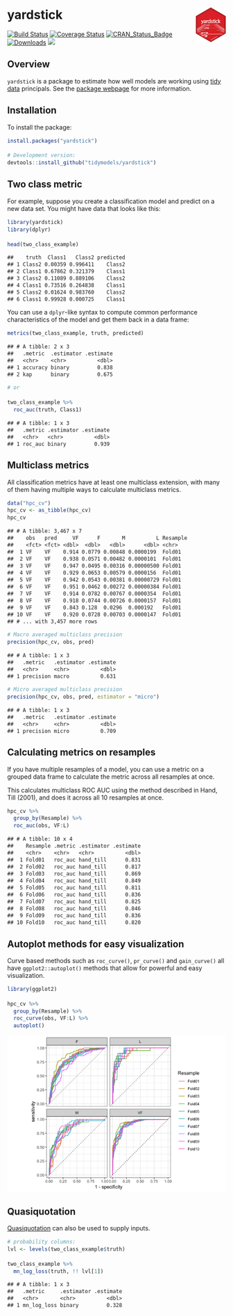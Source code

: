 
# yardstick <img src="man/figures/yardstick_hex.png" align="right" height = "80px"/>

[![Build
Status](https://travis-ci.org/tidymodels/yardstick.svg?branch=master)](https://travis-ci.org/tidymodels/yardstick)
[![Coverage
Status](https://img.shields.io/codecov/c/github/tidymodels/yardstick/master.svg)](https://codecov.io/github/tidymodels/yardstick?branch=master)
[![CRAN\_Status\_Badge](http://www.r-pkg.org/badges/version/yardstick)](http://cran.rstudio.com/package=yardstick)
[![Downloads](http://cranlogs.r-pkg.org/badges/yardstick)](http://cran.rstudio.com/package=yardstick)
![](https://img.shields.io/badge/lifecycle-maturing-blue.svg)

## Overview

`yardstick` is a package to estimate how well models are working using
[tidy data](https://www.jstatsoft.org/article/view/v059i10) principals.
See the [package webpage](https://tidymodels.github.io/yardstick/) for
more information.

## Installation

To install the package:

``` r
install.packages("yardstick")

# Development version:
devtools::install_github("tidymodels/yardstick")
```

## Two class metric

For example, suppose you create a classification model and predict on a
new data set. You might have data that looks like this:

``` r
library(yardstick)
library(dplyr)

head(two_class_example)
```

    ##    truth  Class1   Class2 predicted
    ## 1 Class2 0.00359 0.996411    Class2
    ## 2 Class1 0.67862 0.321379    Class1
    ## 3 Class2 0.11089 0.889106    Class2
    ## 4 Class1 0.73516 0.264838    Class1
    ## 5 Class2 0.01624 0.983760    Class2
    ## 6 Class1 0.99928 0.000725    Class1

You can use a `dplyr`-like syntax to compute common performance
characteristics of the model and get them back in a data frame:

``` r
metrics(two_class_example, truth, predicted)
```

    ## # A tibble: 2 x 3
    ##   .metric  .estimator .estimate
    ##   <chr>    <chr>          <dbl>
    ## 1 accuracy binary         0.838
    ## 2 kap      binary         0.675

``` r
# or 

two_class_example %>% 
  roc_auc(truth, Class1)
```

    ## # A tibble: 1 x 3
    ##   .metric .estimator .estimate
    ##   <chr>   <chr>          <dbl>
    ## 1 roc_auc binary         0.939

## Multiclass metrics

All classification metrics have at least one multiclass extension, with
many of them having multiple ways to calculate multiclass metrics.

``` r
data("hpc_cv")
hpc_cv <- as_tibble(hpc_cv)
hpc_cv
```

    ## # A tibble: 3,467 x 7
    ##    obs   pred     VF      F       M          L Resample
    ##    <fct> <fct> <dbl>  <dbl>   <dbl>      <dbl> <chr>   
    ##  1 VF    VF    0.914 0.0779 0.00848 0.0000199  Fold01  
    ##  2 VF    VF    0.938 0.0571 0.00482 0.0000101  Fold01  
    ##  3 VF    VF    0.947 0.0495 0.00316 0.00000500 Fold01  
    ##  4 VF    VF    0.929 0.0653 0.00579 0.0000156  Fold01  
    ##  5 VF    VF    0.942 0.0543 0.00381 0.00000729 Fold01  
    ##  6 VF    VF    0.951 0.0462 0.00272 0.00000384 Fold01  
    ##  7 VF    VF    0.914 0.0782 0.00767 0.0000354  Fold01  
    ##  8 VF    VF    0.918 0.0744 0.00726 0.0000157  Fold01  
    ##  9 VF    VF    0.843 0.128  0.0296  0.000192   Fold01  
    ## 10 VF    VF    0.920 0.0728 0.00703 0.0000147  Fold01  
    ## # ... with 3,457 more rows

``` r
# Macro averaged multiclass precision
precision(hpc_cv, obs, pred)
```

    ## # A tibble: 1 x 3
    ##   .metric   .estimator .estimate
    ##   <chr>     <chr>          <dbl>
    ## 1 precision macro          0.631

``` r
# Micro averaged multiclass precision
precision(hpc_cv, obs, pred, estimator = "micro")
```

    ## # A tibble: 1 x 3
    ##   .metric   .estimator .estimate
    ##   <chr>     <chr>          <dbl>
    ## 1 precision micro          0.709

## Calculating metrics on resamples

If you have multiple resamples of a model, you can use a metric on a
grouped data frame to calculate the metric across all resamples at once.

This calculates multiclass ROC AUC using the method described in Hand,
Till (2001), and does it across all 10 resamples at once.

``` r
hpc_cv %>%
  group_by(Resample) %>%
  roc_auc(obs, VF:L)
```

    ## # A tibble: 10 x 4
    ##    Resample .metric .estimator .estimate
    ##    <chr>    <chr>   <chr>          <dbl>
    ##  1 Fold01   roc_auc hand_till      0.831
    ##  2 Fold02   roc_auc hand_till      0.817
    ##  3 Fold03   roc_auc hand_till      0.869
    ##  4 Fold04   roc_auc hand_till      0.849
    ##  5 Fold05   roc_auc hand_till      0.811
    ##  6 Fold06   roc_auc hand_till      0.836
    ##  7 Fold07   roc_auc hand_till      0.825
    ##  8 Fold08   roc_auc hand_till      0.846
    ##  9 Fold09   roc_auc hand_till      0.836
    ## 10 Fold10   roc_auc hand_till      0.820

## Autoplot methods for easy visualization

Curve based methods such as `roc_curve()`, `pr_curve()` and
`gain_curve()` all have `ggplot2::autoplot()` methods that allow for
powerful and easy visualization.

``` r
library(ggplot2)

hpc_cv %>%
  group_by(Resample) %>%
  roc_curve(obs, VF:L) %>%
  autoplot()
```

![](README_files/figure-gfm/unnamed-chunk-4-1.png)<!-- -->

## Quasiquotation

[Quasiquotation](http://rlang.tidyverse.org/reference/quasiquotation.html)
can also be used to supply inputs.

``` r
# probability columns:
lvl <- levels(two_class_example$truth)

two_class_example %>% 
  mn_log_loss(truth, !! lvl[1])
```

    ## # A tibble: 1 x 3
    ##   .metric     .estimator .estimate
    ##   <chr>       <chr>          <dbl>
    ## 1 mn_log_loss binary         0.328
